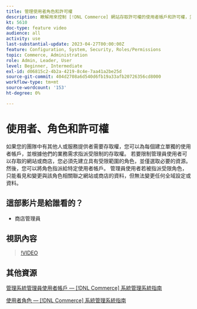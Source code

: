 ```yaml
---
title: 管理使用者角色和許可權
description: 瞭解用來控制 [!DNL Commerce] 網站存取許可權的使用者帳戶和許可權，並將資料儲存在Admin。
kt: 5610
doc-type: feature video
audience: all
activity: use
last-substantial-update: 2023-04-27T00:00:00Z
feature: Configuration, System, Security, Roles/Permissions
topic: Commerce, Administration
role: Admin, Leader, User
level: Beginner, Intermediate
exl-id: d06815c2-4b2a-4219-8c4e-7aa41a2be25d
source-git-commit: 404d2708a6d540d6fb19a33afb20726356cd8000
workflow-type: tm+mt
source-wordcount: '153'
ht-degree: 0%

---
```


# 使用者、角色和許可權

如果您的團隊中有其他人或服務提供者需要存取權，您可以為每個建立單獨的使用者帳戶，並根據他們的業務需求指派受限制的存取權。 若要限制管理員使用者可以存取的網站或商店，您必須先建立具有受限範圍的角色，並僅選取必要的資源。 然後，您可以將角色指派給特定使用者帳戶。 管理員使用者若被指派受限角色，只能看見和變更與該角色相關聯之網站或商店的資料，但無法變更任何全域設定或資料。

## 這部影片是給誰看的？

- 商店管理員

## 視訊內容

>[!VIDEO](https://video.tv.adobe.com/v/3443518?quality=12&learn=on&captions=chi_hant)

## 其他資源

[管理系統管理員使用者帳戶 —  [!DNL Commerce] 系統管理系統指南](https://experienceleague.adobe.com/docs/commerce-admin/systems/user-accounts/permissions-users-all.html?lang=zh-Hant)

[使用者角色 —  [!DNL Commerce] 系統管理系統指南](https://experienceleague.adobe.com/docs/commerce-admin/systems/user-accounts/permissions-user-roles.html?lang=zh-Hant)
